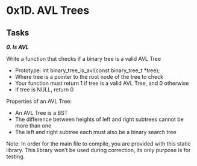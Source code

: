# 0x1D. AVL Trees

## Tasks

**_0. Is AVL_**

Write a function that checks if a binary tree is a valid AVL Tree

- Prototype: int binary_tree_is_avl(const binary_tree_t \*tree);
- Where tree is a pointer to the root node of the tree to check
- Your function must return 1 if tree is a valid AVL Tree, and 0 otherwise
- If tree is NULL, return 0

Properties of an AVL Tree:

- An AVL Tree is a BST
- The difference between heights of left and right subtrees cannot be more than one
- The left and right subtree each must also be a binary search tree

Note: In order for the main file to compile, you are provided with this static library. This library won’t be used during correction, its only purpose is for testing.
